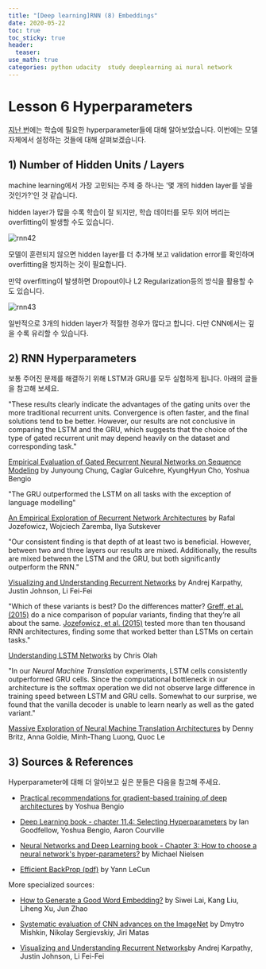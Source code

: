 ```yaml
---
title: "[Deep learning]RNN (8) Embeddings"
date: 2020-05-22
toc: true
toc_sticky: true
header:
  teaser: 
use_math: true
categories: python udacity  study deeplearning ai nural network
---
```


#  Lesson 6 Hyperparameters


[지난 번](https://yongkcho.github.io/python/udacity/study/deeplearning/ai/nural/network/deep-50/)에는 학습에 필요한 hyperparameter들에 대해 알아보았습니다. 이번에는 모델 자체에서 설정하는 것들에 대해 살펴보겠습니다.


## 1) Number of Hidden Units / Layers

machine learning에서 가장 고민되는 주제 중 하나는 '몇 개의 hidden layer를 넣을 것인가?'인 것 같습니다. 

hidden layer가 많을 수록 학습이 잘 되지만, 학습 데이터를 모두 외어 버리는 overfitting이 발생할 수도 있습니다.

![rnn42](https://drive.google.com/uc?id=1D28zhIgLAfIAsO2TaXWr5ipZwSRUi5Sz)

모델이 훈련되지 않으면 hidden layer를 더 추가해 보고 validation error를 확인하며 overfitting을 방지하는 것이 필요합니다. 

만약 overfitting이 발생하면 Dropout이나 L2 Regularization등의 방식을 활용할 수도 있습니다. 

![rnn43](https://drive.google.com/uc?id=1b53f3RYpvhOeKWE0PF3-LhF9U_hb6vP2)

일반적으로 3개의 hidden layer가 적절한 경우가 많다고 합니다. 다만 CNN에서는 깊을 수록 유리할 수 있습니다. 


## 2) RNN Hyperparameters

보통 주어진 문제를 해결하기 위해 LSTM과 GRU를 모두 실험하게 됩니다. 아래의 글들을 참고해 보세요.

"These results clearly indicate the advantages of the gating units over the more traditional recurrent units. Convergence is often faster, and the final solutions tend to be better. However, our results are not conclusive in comparing the LSTM and the GRU, which suggests that the choice of the type of gated recurrent unit may depend heavily on the dataset and corresponding task."

[Empirical Evaluation of Gated Recurrent Neural Networks on Sequence Modeling](https://arxiv.org/abs/1412.3555) by Junyoung Chung, Caglar Gulcehre, KyungHyun Cho, Yoshua Bengio

"The GRU outperformed the LSTM on all tasks with the exception of language modelling"

[An Empirical Exploration of Recurrent Network Architectures](http://proceedings.mlr.press/v37/jozefowicz15.pdf) by Rafal Jozefowicz, Wojciech Zaremba, Ilya Sutskever

"Our consistent finding is that depth of at least two is beneficial. However, between two and three layers our results are mixed. Additionally, the results are mixed between the LSTM and the GRU, but both significantly outperform the RNN."

[Visualizing and Understanding Recurrent Networks](https://arxiv.org/abs/1506.02078) by Andrej Karpathy, Justin Johnson, Li Fei-Fei

"Which of these variants is best? Do the differences matter? [Greff, et al. (2015)](https://arxiv.org/pdf/1503.04069.pdf) do a nice comparison of popular variants, finding that they’re all about the same. [Jozefowicz, et al. (2015)](http://proceedings.mlr.press/v37/jozefowicz15.pdf) tested more than ten thousand RNN architectures, finding some that worked better than LSTMs on certain tasks."

[Understanding LSTM Networks](https://colah.github.io/posts/2015-08-Understanding-LSTMs/) by Chris Olah

"In our *Neural Machine Translation* experiments, LSTM cells consistently outperformed GRU cells. Since the computational bottleneck in our architecture is the softmax operation we did not observe large difference in training speed between LSTM and GRU cells. Somewhat to our surprise, we found that the vanilla decoder is unable to learn nearly as well as the gated variant."

[Massive Exploration of Neural Machine Translation Architectures](https://arxiv.org/abs/1703.03906v2) by Denny Britz, Anna Goldie, Minh-Thang Luong, Quoc Le


## 3) Sources & References

Hyperparameter에 대해 더 알아보고 싶은 분들은 다음을 참고해 주세요.

* [Practical recommendations for gradient-based training of deep architectures](https://arxiv.org/abs/1206.5533) by Yoshua Bengio

* [Deep Learning book - chapter 11.4: Selecting Hyperparameters](http://www.deeplearningbook.org/contents/guidelines.html) by Ian Goodfellow, Yoshua Bengio, Aaron Courville

* [Neural Networks and Deep Learning book - Chapter 3: How to choose a neural network's hyper-parameters?](http://neuralnetworksanddeeplearning.com/chap3.html#how_to_choose_a_neural_network's_hyper-parameters) by Michael Nielsen

* [Efficient BackProp (pdf)](http://yann.lecun.com/exdb/publis/pdf/lecun-98b.pdf) by Yann LeCun

More specialized sources:

* [How to Generate a Good Word Embedding?](https://arxiv.org/abs/1507.05523) by Siwei Lai, Kang Liu, Liheng Xu, Jun Zhao

* [Systematic evaluation of CNN advances on the ImageNet](https://arxiv.org/abs/1606.02228) by Dmytro Mishkin, Nikolay Sergievskiy, Jiri Matas

* [Visualizing and Understanding Recurrent Networks](https://arxiv.org/abs/1506.02078)by Andrej Karpathy, Justin Johnson, Li Fei-Fei